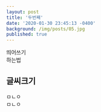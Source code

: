 ```yaml
---
layout: post
title: '두번째'
date: '2020-01-30 23:45:13 -0400'
background: /img/posts/05.jpg
published: true
---
```

띄어쓰기   
하는법   
## 글씨크기   
ㅁㄴㅇ   
  ㅁㄴㅇ   
